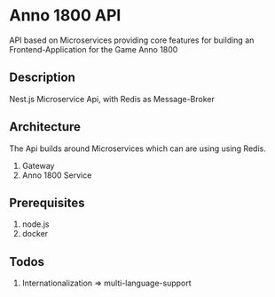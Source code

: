 # Anno 1800 API

API based on Microservices providing core features for building an Frontend-Application for the Game Anno 1800

## Description

Nest.js Microservice Api, with Redis as Message-Broker

## Architecture

The Api builds around Microservices which can are using using Redis.

1. Gateway
1. Anno 1800 Service

## Prerequisites

1. node.js
2. docker

## Todos

1. Internationalization => multi-language-support
